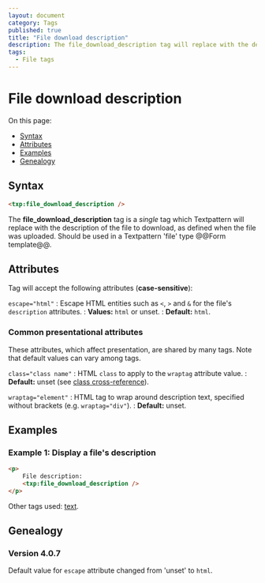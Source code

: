 ```yaml
---
layout: document
category: Tags
published: true
title: "File download description"
description: The file_download_description tag will replace with the description of the file to download, as defined when the file was uploaded.
tags:
  - File tags
---
```


# File download description

On this page:

* [Syntax](#syntax)
* [Attributes](#attributes)
* [Examples](#examples)
* [Genealogy](#genealogy)

## Syntax

~~~ html
<txp:file_download_description />
~~~

The **file_download_description** tag is a *single* tag which Textpattern will replace with the description of the file to download, as defined when the file was uploaded. Should be used in a Textpattern 'file' type @@Form template@@.

## Attributes

Tag will accept the following attributes (**case-sensitive**):

`escape="html"`
: Escape HTML entities such as `<`, `>` and `&` for the file's `description` attributes.
: **Values:** `html` or unset.
: **Default:** `html`.

### Common presentational attributes

These attributes, which affect presentation, are shared by many tags. Note that default values can vary among tags.

`class="class name"`
: HTML `class` to apply to the `wraptag` attribute value.
: **Default:** unset (see [class cross-reference](http://docs.textpattern.io/tags/tag-attributes-cross-reference#class)).

`wraptag="element"`
: HTML tag to wrap around description text, specified without brackets (e.g. `wraptag="div"`).
: **Default:** unset.

## Examples

### Example 1: Display a file's description

~~~ html
<p>
    File description:
    <txp:file_download_description />
</p>
~~~

Other tags used: [text](text).

## Genealogy

### Version 4.0.7

Default value for `escape` attribute changed from 'unset' to `html`.
